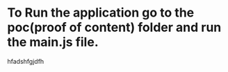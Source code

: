 # To Run the application go to the poc(proof of content) folder and run the main.js file.

hfadshfgjdfh  
